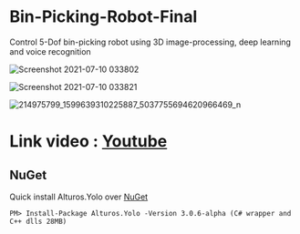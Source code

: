 # Bin-Picking-Robot-Final
Control 5-Dof bin-picking robot using 3D image-processing, deep learning and voice recognition

![Screenshot 2021-07-10 033802](https://user-images.githubusercontent.com/83063372/125136014-27f74e80-e134-11eb-8788-1ba327f090ec.png)

![Screenshot 2021-07-10 033821](https://user-images.githubusercontent.com/83063372/125136076-4a896780-e134-11eb-8871-bb1f999ffc7a.png)

![214975799_1599639310225887_5037755694620966469_n](https://user-images.githubusercontent.com/83063372/125147918-ed53dd00-e158-11eb-9eb4-258e2e4dd2ae.jpg)
# Link video : [Youtube](https://youtu.be/Na1XqhsG5VE)

## NuGet
Quick install Alturos.Yolo over [NuGet](https://www.nuget.org/packages/Alturos.Yolo)
```
PM> Install-Package Alturos.Yolo -Version 3.0.6-alpha (C# wrapper and C++ dlls 28MB)

